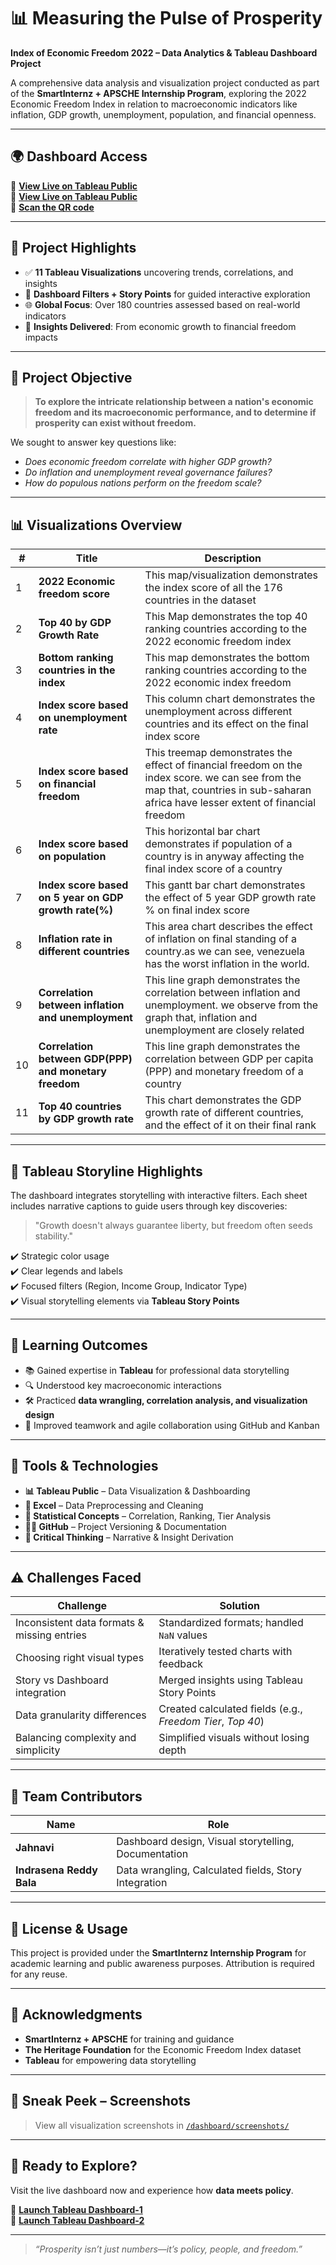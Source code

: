 # 📊 Measuring the Pulse of Prosperity  
**Index of Economic Freedom 2022 – Data Analytics & Tableau Dashboard Project**

A comprehensive data analysis and visualization project conducted as part of the **SmartInternz + APSCHE Internship Program**, exploring the 2022 Economic Freedom Index in relation to macroeconomic indicators like inflation, GDP growth, unemployment, population, and financial openness.

---

## 🌍 Dashboard Access  
🔗 [**View Live on Tableau Public**](https://public.tableau.com/shared/X7RWJWGPR?:display_count=n&:origin=viz_share_link)  
🔗 [**View Live on Tableau Public**](https://public.tableau.com/views/MeasuringthePulseofProsperityAnIndexofEconomicFreedomAnalysis_17510176078800/06?:language=en-US&:sid=&:redirect=auth&:display_count=n&:origin=viz_share_link)  
📱 [**Scan the QR code**](https://github.com/Indra1806/Index-of-Economic-Freedom-2022-Data-Analysis-Project/blob/main/Documentation/CoverPhoto.png)

---

## 📌 Project Highlights

- ✅ **11 Tableau Visualizations** uncovering trends, correlations, and insights  
- 🎯 **Dashboard Filters + Story Points** for guided interactive exploration  
- 🌐 **Global Focus**: Over 180 countries assessed based on real-world indicators  
- 🧠 **Insights Delivered**: From economic growth to financial freedom impacts

---

## 🧬 Project Objective  

> **To explore the intricate relationship between a nation's economic freedom and its macroeconomic performance, and to determine if prosperity can exist without freedom.**

We sought to answer key questions like:
- *Does economic freedom correlate with higher GDP growth?*
- *Do inflation and unemployment reveal governance failures?*
- *How do populous nations perform on the freedom scale?*

---

## 📊 Visualizations Overview

| #  | Title                                                     | Description |
|----|-----------------------------------------------------------|-------------|
| 1  | **2022 Economic freedom score**           | This map/visualization demonstrates the index score of all the 176 countries in the dataset |
| 2  | **Top 40 by GDP Growth Rate**                             | This Map demonstrates the top 40 ranking countries according to the 2022 economic freedom index |
| 3  | **Bottom ranking countries in the index**                        | This map demonstrates the bottom ranking countries according to the 2022 economic index freedom |
| 4  | **Index score based on unemployment rate**                            | This column chart demonstrates the unemployment across different countries and its effect on the final index score |
| 5  | **Index score based on financial freedom**                             | This treemap demonstrates the effect of financial freedom on the index score. we can see from the map that, countries in sub-saharan africa have lesser extent of financial freedom |
| 6  | **Index score based on population**                      | This horizontal bar chart demonstrates if population of a country is in anyway affecting the final index score of a country |
| 7  | **Index score based on 5 year on GDP growth rate(%)**            | This gantt bar chart demonstrates the effect of 5 year GDP growth rate % on final index score |
| 8  | **Inflation rate in different countries**                       | This area chart describes the effect of inflation on final standing of a country.as we can see, venezuela has the worst inflation in the world. |
| 9  | **Correlation between inflation and unemployment**                    | This line graph demonstrates the correlation between inflation and unemployment. we observe from the graph that, inflation and unemployment are closely related |
| 10 | **Correlation between GDP(PPP) and monetary freedom**         | This line graph demonstrates the correlation between GDP per capita (PPP) and monetary freedom of a country |
| 11 | **Top 40 countries by GDP growth rate**                               | This chart demonstrates the GDP growth rate of different countries, and the effect of it on their final rank |

---

## 🧭 Tableau Storyline Highlights

The dashboard integrates storytelling with interactive filters. Each sheet includes narrative captions to guide users through key discoveries:

> "Growth doesn't always guarantee liberty, but freedom often seeds stability."

✔️ Strategic color usage  
✔️ Clear legends and labels  
✔️ Focused filters (Region, Income Group, Indicator Type)  
✔️ Visual storytelling elements via **Tableau Story Points**

---

## 🧠 Learning Outcomes

- 📚 Gained expertise in **Tableau** for professional data storytelling  
- 🔍 Understood key macroeconomic interactions  
- 🛠️ Practiced **data wrangling, correlation analysis, and visualization design**  
- 🤝 Improved teamwork and agile collaboration using GitHub and Kanban

---

## 🧪 Tools & Technologies  

- **📊 Tableau Public** – Data Visualization & Dashboarding  
- **📘 Excel** – Data Preprocessing and Cleaning  
- **🧮 Statistical Concepts** – Correlation, Ranking, Tier Analysis  
- **🧑‍💻 GitHub** – Project Versioning & Documentation  
- **🧠 Critical Thinking** – Narrative & Insight Derivation  

---

## ⚠️ Challenges Faced

| Challenge | Solution |
|----------|----------|
| Inconsistent data formats & missing entries | Standardized formats; handled `NaN` values |
| Choosing right visual types | Iteratively tested charts with feedback |
| Story vs Dashboard integration | Merged insights using Tableau Story Points |
| Data granularity differences | Created calculated fields (e.g., *Freedom Tier*, *Top 40*) |
| Balancing complexity and simplicity | Simplified visuals without losing depth |

---

## 👥 Team Contributors

| Name        | Role                                                |
|-------------|-----------------------------------------------------|
| **Jahnavi** | Dashboard design, Visual storytelling, Documentation |
| **Indrasena Reddy Bala** | Data wrangling, Calculated fields, Story Integration |

---

## 📄 License & Usage  

This project is provided under the **SmartInternz Internship Program** for academic learning and public awareness purposes. Attribution is required for any reuse.

---

## 🙏 Acknowledgments

- **SmartInternz + APSCHE** for training and guidance  
- **The Heritage Foundation** for the Economic Freedom Index dataset  
- **Tableau** for empowering data storytelling  

---

## 📸 Sneak Peek – Screenshots

> View all visualization screenshots in [`/dashboard/screenshots/`](./dashboard/screenshots/)

---

## 🚀 Ready to Explore?  
Visit the live dashboard now and experience how **data meets policy**.

🔗 [**Launch Tableau Dashboard-1**](https://public.tableau.com/shared/X7RWJWGPR?:display_count=n&:origin=viz_share_link)  
🔗 [**Launch Tableau Dashboard-2**](https://public.tableau.com/views/MeasuringthePulseofProsperityAnIndexofEconomicFreedomAnalysis_17510176078800/06?:language=en-US&:sid=&:redirect=auth&:display_count=n&:origin=viz_share_link)

---

> *“Prosperity isn’t just numbers—it’s policy, people, and freedom.”*
